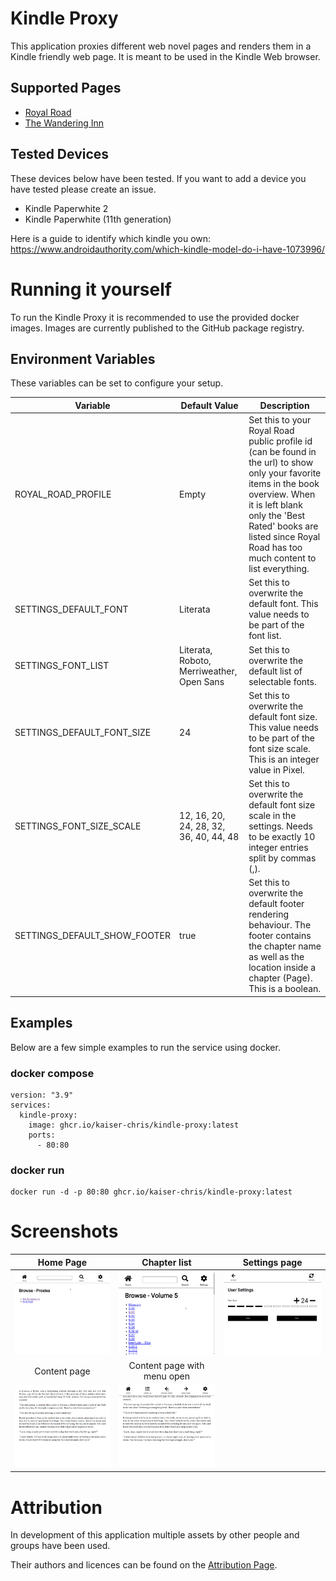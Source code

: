 # Kindle Proxy

This application proxies different web novel pages and renders them in a Kindle friendly web page.
It is meant to be used in the Kindle Web browser.

## Supported Pages

 - [Royal Road](https://www.royalroad.com/)
 - [The Wandering Inn](https://wanderinginn.com/)

## Tested Devices

These devices below have been tested. If you want to add a device you have tested please create an issue.

 - Kindle Paperwhite 2
 - Kindle Paperwhite (11th generation)

Here is a guide to identify which kindle you own: https://www.androidauthority.com/which-kindle-model-do-i-have-1073996/

# Running it yourself

To run the Kindle Proxy it is recommended to use the provided docker images.
Images are currently published to the GitHub package registry.

## Environment Variables

These variables can be set to configure your setup.

| Variable                     | Default Value                             | Description                                                                                                                                                                                                                                           |
|------------------------------|-------------------------------------------|-------------------------------------------------------------------------------------------------------------------------------------------------------------------------------------------------------------------------------------------------------|
| ROYAL_ROAD_PROFILE           | Empty                                     | Set this to your Royal Road public profile id (can be found in the url) to show only your favorite items in the book overview. When it is left blank only the 'Best Rated' books are listed since Royal Road has too much content to list everything. |
| SETTINGS_DEFAULT_FONT        | Literata                                  | Set this to overwrite the default font. This value needs to be part of the font list.                                                                                                                                                                 |
| SETTINGS_FONT_LIST           | Literata, Roboto, Merriweather, Open Sans | Set this to overwrite the default list of selectable fonts.                                                                                                                                                                                           |
| SETTINGS_DEFAULT_FONT_SIZE   | 24                                        | Set this to overwrite the default font size. This value needs to be part of the font size scale. This is an integer value in Pixel.                                                                                                                   |
| SETTINGS_FONT_SIZE_SCALE     | 12, 16, 20, 24, 28, 32, 36, 40, 44, 48    | Set this to overwrite the default font size scale in the settings. Needs to be exactly 10 integer entries split by commas (,).                                                                                                                        |
| SETTINGS_DEFAULT_SHOW_FOOTER | true                                      | Set this to overwrite the default footer rendering behaviour. The footer contains the chapter name as well as the location inside a chapter (Page). This is a boolean.                                                                                |

## Examples

Below are a few simple examples to run the service using docker.

### docker compose

```
version: "3.9"
services:
  kindle-proxy:
    image: ghcr.io/kaiser-chris/kindle-proxy:latest
    ports:
      - 80:80
```

### docker run

```
docker run -d -p 80:80 ghcr.io/kaiser-chris/kindle-proxy:latest
```

# Screenshots
|                   Home Page                    |                            Chapter list                            |                  Settings page                   |
|:----------------------------------------------:|:------------------------------------------------------------------:|:------------------------------------------------:|
|    ![Home page](.docs/screenshots/home.png)    |        ![Chapter list page](.docs/screenshots/chapters.png)        | ![Settings page](.docs/screenshots/settings.png) |
|                  Content page                  |                    Content page with menu open                     |                                                  |
| ![Content page](.docs/screenshots/content.png) | ![Content page with menu open](.docs/screenshots/content-menu.png) |                                                  |

# Attribution

In development of this application multiple assets by other people and groups have been used.

Their authors and licences can be found on the [Attribution Page](.docs/ATTRIBUTION.md).